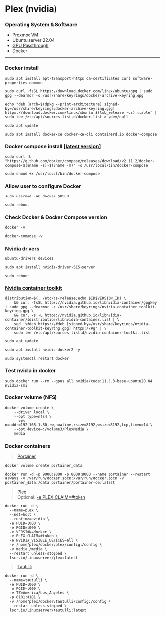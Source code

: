 # Plex (nvidia)

### Operating System & Software
- Proxmox VM
- Ubuntu server 22.04
- [GPU Passthrough](https://github.com/vlombardino/Proxmox/blob/master/VM/GPU%20Passthrough%20Ubuntu.md)
- Docker

---

### Docker install
```
sudo apt install apt-transport-https ca-certificates curl software-properties-common

sudo curl -fsSL https://download.docker.com/linux/ubuntu/gpg | sudo gpg --dearmor -o /usr/share/keyrings/docker-archive-keyring.gpg

echo "deb [arch=$(dpkg --print-architecture) signed-by=/usr/share/keyrings/docker-archive-keyring.gpg] https://download.docker.com/linux/ubuntu $(lsb_release -cs) stable" | sudo tee /etc/apt/sources.list.d/docker.list > /dev/null

sudo apt update

sudo apt install docker-ce docker-ce-cli containerd.io docker-compose
```

### Docker compose install [[latest version](https://github.com/docker/compose/releases)]
```
sudo curl -L "https://github.com/docker/compose/releases/download/v2.11.2/docker-compose-$(uname -s)-$(uname -m)" -o /usr/local/bin/docker-compose

sudo chmod +x /usr/local/bin/docker-compose
```

### Allow user to configure Docker
```
sudo usermod -aG docker $USER

sudo reboot
```

### Check Docker & Docker Compose version
```
docker -v

docker-compose -v
```

### Nvidia drivers
```
ubuntu-drivers devices

sudo apt install nvidia-driver-515-server

sudo reboot
```

### [Nvidia container toolkit](https://docs.nvidia.com/datacenter/cloud-native/container-toolkit/install-guide.html#docker)
```
distribution=$(. /etc/os-release;echo $ID$VERSION_ID) \
	&& curl -fsSL https://nvidia.github.io/libnvidia-container/gpgkey | sudo gpg --dearmor -o /usr/share/keyrings/nvidia-container-toolkit-keyring.gpg \
	&& curl -s -L https://nvidia.github.io/libnvidia-container/$distribution/libnvidia-container.list | \
	sed 's#deb https://#deb [signed-by=/usr/share/keyrings/nvidia-container-toolkit-keyring.gpg] https://#g' | \
	sudo tee /etc/apt/sources.list.d/nvidia-container-toolkit.list

sudo apt update

sudo apt install nvidia-docker2 -y

sudo systemctl restart docker
```

### Test nvidia in docker
```
sudo docker run --rm --gpus all nvidia/cuda:11.0.3-base-ubuntu20.04 nvidia-smi
```

### Docker volume (NFS)
```
docker volume create \
	--driver local \
	--opt type=nfs4 \
	--opt o=addr=192.168.1.80,rw,noatime,rsize=8192,wsize=8192,tcp,timeo=14 \
	--opt device=:/volume3/PlexMedia \
	media
```

### Docker containers
>[Portainer](https://github.com/vlombardino/Docker/blob/main/Portainer.io.md)
```
docker volume create portainer_data

docker run -d -p 9000:9000 -p 8000:8000 --name portainer --restart always -v /var/run/docker.sock:/var/run/docker.sock -v portainer_data:/data portainer/portainer-ce:latest
```

>[Plex](https://hub.docker.com/r/linuxserver/plex)\
> Optional: [-e PLEX_CLAIM=#token](https://plex.tv/claim)
```
docker run -d \
  --name=plex \
  --net=host \
  --runtime=nvidia \
  -e PUID=1000 \
  -e PGID=1000 \
  -e VERSION=docker \
  -e PLEX_CLAIM=#token \
  -e NVIDIA_VISIBLE_DEVICES=all \
  -v /home/plex/docker/plex/config:/config \
  -v media:/media \
  --restart unless-stopped \
  lscr.io/linuxserver/plex:latest
```

>[Tautulli](https://hub.docker.com/r/linuxserver/tautulli)
```
docker run -d \
  --name=tautulli \
  -e PUID=1000 \
  -e PGID=1000 \
  -e TZ=America/Los_Angeles \
  -p 8181:8181 \
  -v /home/plex/docker/tautulli/config:/config \
  --restart unless-stopped \
  lscr.io/linuxserver/tautulli:latest
```
